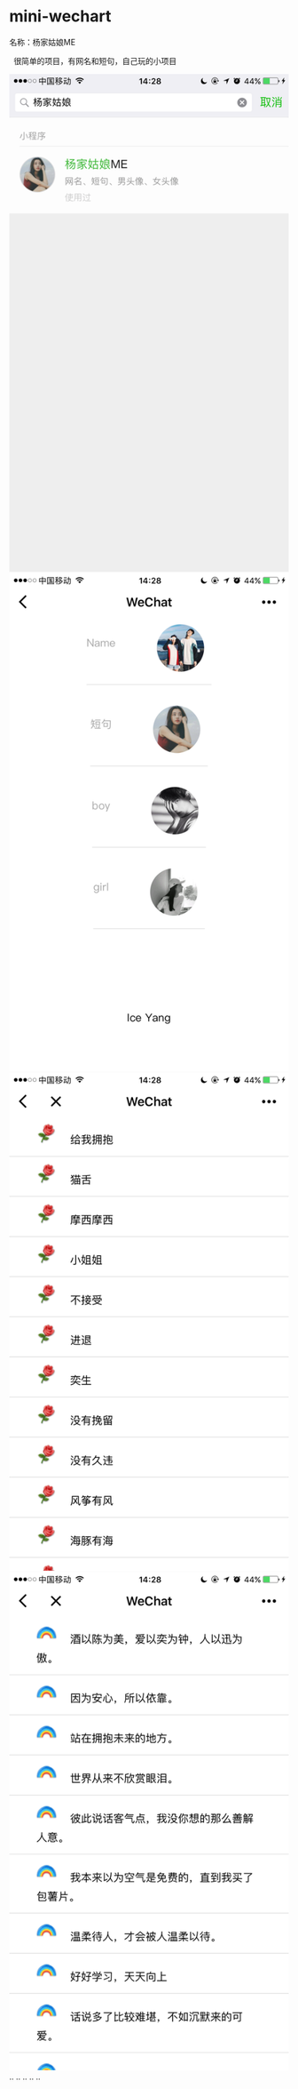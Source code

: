 # mini-wechart

名称：杨家姑娘ME

 
很简单的项目，有网名和短句，自己玩的小项目


<img src="show/1.png" />
<img src="show/2.png" />
<img src="show/3.png" />
<img src="show/4.png" />
..
..
..
..
..
